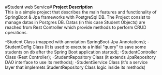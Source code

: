 #Student web Service#
<b>Project Description</b> <br>
This is a simple project that describes the main features and functionality of SpringBoot & Jpa frameworks with PostgreSql DB.
The Project consist to manage datas in Postgres DB. Datas (in this case Student Objects) are reached from Rest Controller which provide methods to perform CRUD operations.

-Student Class (mapped with annotation SpringBoot-Jpa Annotations);
-StudentCofig Class (It is used to execute a initial "query" to save some students on db after the Spring Boot application started);
-StudentController Class (Rest Controller);
-StudentRepository Class (it extends JpaRepository DAO interface to use its methods);
-StudentService Class (it's a service layer  that implemets StudentRepository Class logic inside its methods)
